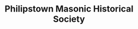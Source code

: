 ---
layout: repo
title: "Philipstown Masonic Historical Society"
id: 19869
permalink: repos/19869/
---